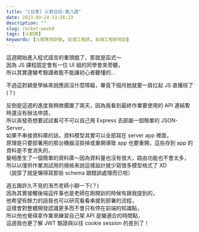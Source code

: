 ```yaml
---
title: "[日常] 火箭日記-第八週"
date: 2023-09-24 13:28:23
description: ""
slug: rocket-week8
tags: [火箭隊]
keywords: [火箭隊培訓營, 前端工程師, 前端工程師培訓]
---
```


這週開始進入程式語言的重頭戲了，那就是函式～  
因為 JS 課程固定會有一位 UI 組的同學會來旁聽，  
所以其實還蠻考驗講者能不能讓初心者聽懂的...

<!-- more -->

不過這對穎旻學姊來說應該沒什麼障礙，畢竟下個月她就要一肩扛起 JS 直播班了(？)

反倒是這週的進度我稍微擱置了兩天，因為我看到最終作業要使用的 API 連結暫時還沒有辦法申請，  
所以突發奇想要試試看可不可以自己用 Express 去部屬一個簡單的 JSON-Server，  
如果不串接資料庫的話，資料模型其實可以全部寫在 server app 裡面，  
原理是只要部署用的那台機器沒掛掉或重開導致 app 也要重開，這些存到 app 的資料是不會消失的，  
變相產生了一個簡單的資料庫～因為資料量也沒有很大，路由功能也不會太多，  
所以以僅供作業測試用的規格來說這樣設計就少寫很多模型格式了 XD  
（說穿了就是懶得寫那些 schema 跟錯誤處理而已啦）

週五跟許久不見的洧杰老師小聊一下(？)  
因為其實接觸後端這件事也是老師在剛開訓的時候有跟我提到的，  
他希望有餘力的話我也可以研究看看串接到部署的流程，  
這樣會對整體開發認識更多而不會只有停在前端的知識點，  
所以他也覺得拿作業來練習自己架 API 是蠻適合的時間點，  
這週我也更了解 JWT 驗證與以往 cookie session 的差別了！
